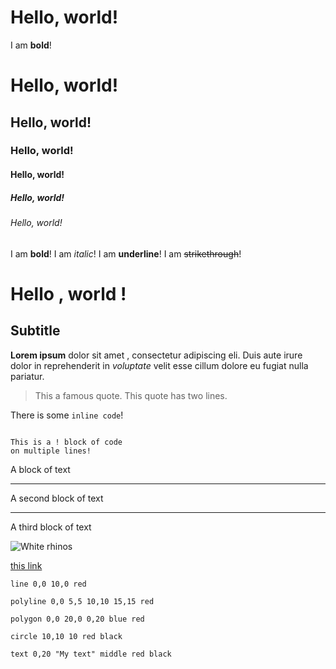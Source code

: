 # Hello, world!

I am **bold**!

# Hello, world!
## Hello, world!
### Hello, world!
#### Hello, world!
##### Hello, world!
###### Hello, world!

I am **bold**!
I am *italic*!
I am __underline__!
I am ~~strikethrough~~!

# Hello , world !
## Subtitle
**Lorem ipsum** dolor sit amet
, consectetur adipiscing eli. Duis
aute irure dolor in reprehenderit
in *voluptate* velit esse cillum
dolore eu fugiat nulla pariatur.

> This a famous quote.
> This quote has two lines.

There is some `inline code`!

```

This is a ! block of code 
on multiple lines!

```

A block of text

---

A second block of
text

---

A third block of text

![White rhinos](https://upload.wikimedia.org/wikipedia/commons/thumb/9/9a/Gull_portrait_ca_usa.jpg/1024px-Gull_portrait_ca_usa.jpg) 

[ this link ](https://youtu.be/dQw4w9WgXcQ)

```xsvg:0,0,20,10
line 0,0 10,0 red
```
```xsvg:0,0,20,10
polyline 0,0 5,5 10,10 15,15 red
```
```xsvg:0,0,20,10
polygon 0,0 20,0 0,20 blue red
```
```xsvg:0,0,20,10
circle 10,10 10 red black
```
```xsvg:0,0,20,10
text 0,20 "My text" middle red black
```



